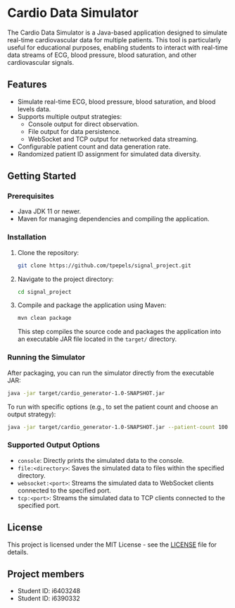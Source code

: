 # Cardio Data Simulator

The Cardio Data Simulator is a Java-based application designed to simulate real-time cardiovascular data for multiple patients. This tool is particularly useful for educational purposes, enabling students to interact with real-time data streams of ECG, blood pressure, blood saturation, and other cardiovascular signals.

## Features

- Simulate real-time ECG, blood pressure, blood saturation, and blood levels data.
- Supports multiple output strategies:
  - Console output for direct observation.
  - File output for data persistence.
  - WebSocket and TCP output for networked data streaming.
- Configurable patient count and data generation rate.
- Randomized patient ID assignment for simulated data diversity.

## Getting Started

### Prerequisites

- Java JDK 11 or newer.
- Maven for managing dependencies and compiling the application.

### Installation

1. Clone the repository:

   ```sh
   git clone https://github.com/tpepels/signal_project.git
   ```

2. Navigate to the project directory:

   ```sh
   cd signal_project
   ```

3. Compile and package the application using Maven:
   ```sh
   mvn clean package
   ```
   This step compiles the source code and packages the application into an executable JAR file located in the `target/` directory.

### Running the Simulator

After packaging, you can run the simulator directly from the executable JAR:

```sh
java -jar target/cardio_generator-1.0-SNAPSHOT.jar
```

To run with specific options (e.g., to set the patient count and choose an output strategy):

```sh
java -jar target/cardio_generator-1.0-SNAPSHOT.jar --patient-count 100 --output file:./output
```

### Supported Output Options

- `console`: Directly prints the simulated data to the console.
- `file:<directory>`: Saves the simulated data to files within the specified directory.
- `websocket:<port>`: Streams the simulated data to WebSocket clients connected to the specified port.
- `tcp:<port>`: Streams the simulated data to TCP clients connected to the specified port.

## License

This project is licensed under the MIT License - see the [LICENSE](LICENSE) file for details.

## Project members
- Student ID: i6403248
- Student ID: i6390332
